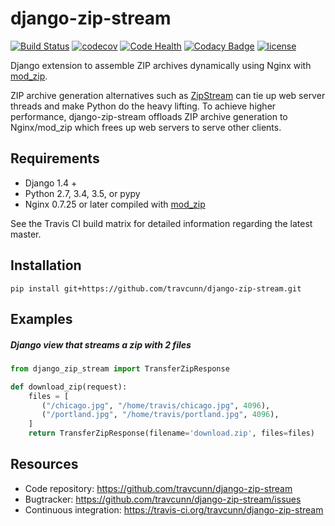# django-zip-stream
[![Build Status](https://travis-ci.org/travcunn/django-zip-stream.svg?branch=master)](https://travis-ci.org/travcunn/django-zip-stream) [![codecov](https://codecov.io/gh/travcunn/django-zip-stream/branch/master/graph/badge.svg)](https://codecov.io/gh/travcunn/django-zip-stream) [![Code Health](https://landscape.io/github/travcunn/django-zip-stream/master/landscape.svg?style=flat)](https://landscape.io/github/travcunn/django-zip-stream/master) [![Codacy Badge](https://api.codacy.com/project/badge/Grade/be7b93a01ebb4fb39aa3cbdfdabfccd9)](https://www.codacy.com/app/tcunningham/django-zip-stream?utm_source=github.com&amp;utm_medium=referral&amp;utm_content=travcunn/django-zip-stream&amp;utm_campaign=Badge_Grade) [![license](https://img.shields.io/github/license/mashape/apistatus.svg?maxAge=2592000)]()

Django extension to assemble ZIP archives dynamically using Nginx with [mod_zip](https://github.com/evanmiller/mod_zip).

ZIP archive generation alternatives such as [ZipStream](https://github.com/SpiderOak/ZipStream) can tie up web server threads and make Python do the heavy lifting. To achieve higher performance, django-zip-stream offloads ZIP archive generation to Nginx/mod_zip which frees up web servers to serve other clients.

## Requirements
- Django 1.4 +
- Python 2.7, 3.4, 3.5, or pypy
- Nginx 0.7.25 or later compiled with [mod_zip](https://github.com/evanmiller/mod_zip)

See the Travis CI build matrix for detailed information regarding the latest master.

## Installation
```
pip install git+https://github.com/travcunn/django-zip-stream.git
```

## Examples
##### Django view that streams a zip with 2 files
```python
from django_zip_stream import TransferZipResponse

def download_zip(request):
    files = [
       ("/chicago.jpg", "/home/travis/chicago.jpg", 4096),
       ("/portland.jpg", "/home/travis/portland.jpg", 4096),
    ]
    return TransferZipResponse(filename='download.zip', files=files)
```


## Resources
- Code repository: https://github.com/travcunn/django-zip-stream
- Bugtracker: https://github.com/travcunn/django-zip-stream/issues
- Continuous integration: https://travis-ci.org/travcunn/django-zip-stream

